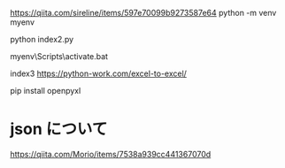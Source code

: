 https://qiita.com/sireline/items/597e70099b9273587e64
python -m venv myenv

python index2.py

myenv\Scripts\activate.bat

index3
https://python-work.com/excel-to-excel/

pip install openpyxl

# json について

https://qiita.com/Morio/items/7538a939cc441367070d
